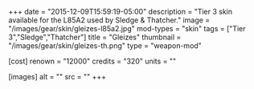 +++
date = "2015-12-09T15:59:19-05:00"
description = "Tier 3 skin available for the L85A2 used by Sledge & Thatcher."
image = "/images/gear/skin/gleizes-l85a2.jpg"
mod-types = "skin"
tags = ["Tier 3","Sledge","Thatcher"]
title = "Gleizes"
thumbnail = "/images/gear/skin/gleizes-th.png"
type = "weapon-mod"

[cost]
  renown = "12000"
  credits = "320"
  units = ""

[images]
  alt = ""
  src = ""
+++
